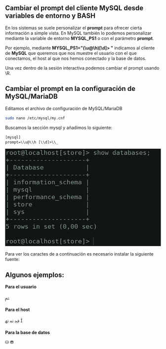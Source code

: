 ## Cambiar el prompt del cliente MySQL desde variables de entorno y BASH


En los sistemas se suele personalizar el **prompt** para ofrecer cierta información a simple vista. En MySQL también lo podemos personalizar mediante la variable de entorno **MYSQL_PS1** o con el parámetro **prompt**.  

Por ejemplo, mediante **MYSQL_PS1="(\u@\h)[\d]> "** indicamos al cliente de **MySQL** que queremos que nos muestre el usuario con el que conectamos, el host al que nos hemos conectado y la base de datos.

Una vez dentro de la sesión interactiva podemos cambiar el prompt usando \R.	 



## Cambiar el prompt en la configuración de MySQL/MariaDB

Editamos el archivo de configuración de MySQL/MariaDB

```bash
sudo nano /etc/mysql/my.cnf
```

Buscamos la sección mysql y añadimos lo siguiente:  

```
[mysql]
prompt=\\u@\\h [\\d]>\\_
```

<p align="center">
	<img src="img/01.png">
</p>

Para ver los caractes de a continuación es necesario instalar la siguiente fuente:  



## Algunos ejemplos:

**Para el usuario** 

ﱲ

**Para el host**  

ﲾ ﳕ ﳖ 

**Para la base de datos**  

⛁ ⛃